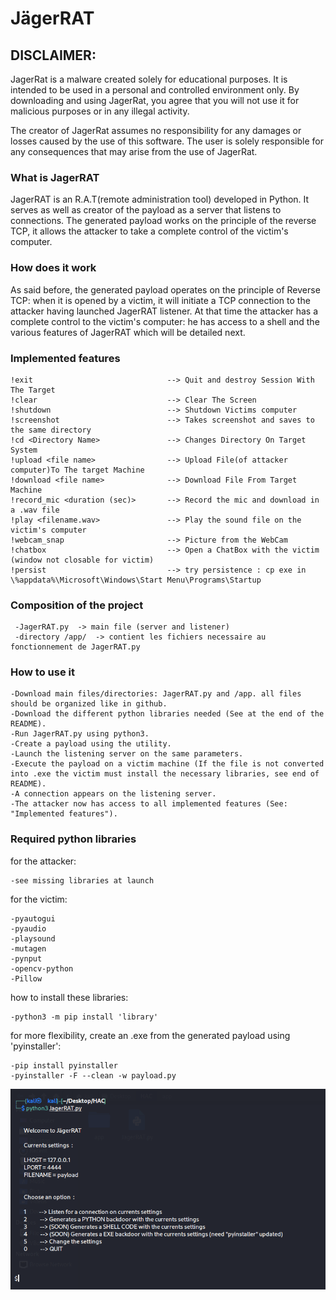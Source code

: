 # JägerRAT

<h2>DISCLAIMER:</h2>

JagerRat is a malware created solely for educational purposes. It is intended to be used in a personal and controlled environment only. By downloading and using JagerRat, you agree that you will not use it for malicious purposes or in any illegal activity.

The creator of JagerRat assumes no responsibility for any damages or losses caused by the use of this software. The user is solely responsible for any consequences that may arise from the use of JagerRat.

<h3>What is JagerRAT</h3>

JagerRAT is an R.A.T(remote administration tool) developed in Python. It serves as well as creator of the payload as a server that listens to connections.
The generated payload works on the principle of the reverse TCP, it allows the attacker to take a complete control of the victim's computer.

<h3>How does it work</h3>

As said before, the generated payload operates on the principle of Reverse TCP: when it is opened by a victim, it will initiate a TCP connection to the attacker having launched JagerRAT listener.
At that time the attacker has a complete control to the victim's computer: he has access to a shell and the various features of JagerRAT which will be detailed next.


<h3>Implemented features</h3>

    !exit                              --> Quit and destroy Session With The Target
    !clear                             --> Clear The Screen
    !shutdown                          --> Shutdown Victims computer
    !screenshot                        --> Takes screenshot and saves to the same directory
    !cd <Directory Name>               --> Changes Directory On Target System
    !upload <file name>                --> Upload File(of attacker computer)To The target Machine
    !download <file name>              --> Download File From Target Machine
    !record_mic <duration (sec)>       --> Record the mic and download in a .wav file
    !play <filename.wav>               --> Play the sound file on the victim's computer   
    !webcam_snap                       --> Picture from the WebCam
    !chatbox                           --> Open a ChatBox with the victim (window not closable for victim)
    !persist                           --> try persistence : cp exe in \%appdata%\Microsoft\Windows\Start Menu\Programs\Startup



<h3>Composition of the project</h3>

     -JagerRAT.py  -> main file (server and listener)
     -directory /app/  -> contient les fichiers necessaire au fonctionnement de JagerRAT.py
     
    
<h3>How to use it</h3>

    -Download main files/directories: JagerRAT.py and /app. all files should be organized like in github.
    -Download the different python libraries needed (See at the end of the README).
    -Run JagerRAT.py using python3.
    -Create a payload using the utility.
    -Launch the listening server on the same parameters.
    -Execute the payload on a victim machine (If the file is not converted into .exe the victim must install the necessary libraries, see end of README).
    -A connection appears on the listening server.
    -The attacker now has access to all implemented features (See: "Implemented features").


<h3>Required python libraries</h3>

for the attacker:

    -see missing libraries at launch
    
    
for the victim:

    -pyautogui
    -pyaudio
    -playsound
    -mutagen
    -pynput
    -opencv-python
    -Pillow
    
    
how to install these libraries:

    -python3 -m pip install 'library'
    

for more flexibility, create an .exe from the generated payload using 'pyinstaller':

    -pip install pyinstaller
    -pyinstaller -F --clean -w payload.py
    
    
<img src="/app/screenshot.png">
